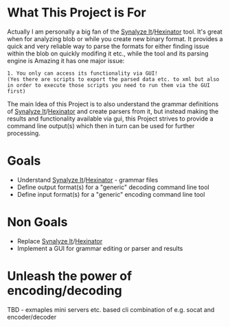 # What This Project is For
Actually I am personally a big fan of the [Synalyze It](https://www.synalysis.net)/[Hexinator](https://hexinator.com) tool. It's great when for analyzing blob or while you create
new binary format. It provides a quick and very reliable way to parse the formats for either finding issue within
the blob on quickly modifing it etc., while the tool and its parsing engine is Amazing it has one major issue:

    1. You only can access its functionality via GUI! 
    (Yes there are scripts to export the parsed data etc. to xml but also in order to execute those scripts you need to run them via the GUI first)
    
The main Idea of this Project is to also understand the grammar definitions of [Synalyze It](https://www.synalysis.net)/[Hexinator](https://hexinator.com) and create parsers from 
it, but instead making the results and functionality available via gui, this Project strives to provide a command line output(s) 
which then in turn can be used for further processing.

# Goals
* Understand [Synalyze It](https://www.synalysis.net)/[Hexinator](https://hexinator.com) - grammar files
* Define output format(s) for a "generic" decoding command line tool
* Define input format(s) for a "generic" encoding command line tool

# Non Goals
* Replace [Synalyze It](https://www.synalysis.net)/[Hexinator](https://hexinator.com)
* Implement a GUI for grammar editing or parser and results

# Unleash the power of encoding/decoding
TBD - exmaples mini servers etc. based cli combination of e.g. socat and encoder/decoder

